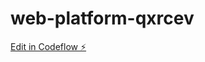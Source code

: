 # web-platform-qxrcev

[Edit in Codeflow ⚡️](https://stackblitz.com/~/github.com/athithyaramaa1/web-platform-qxrcev)